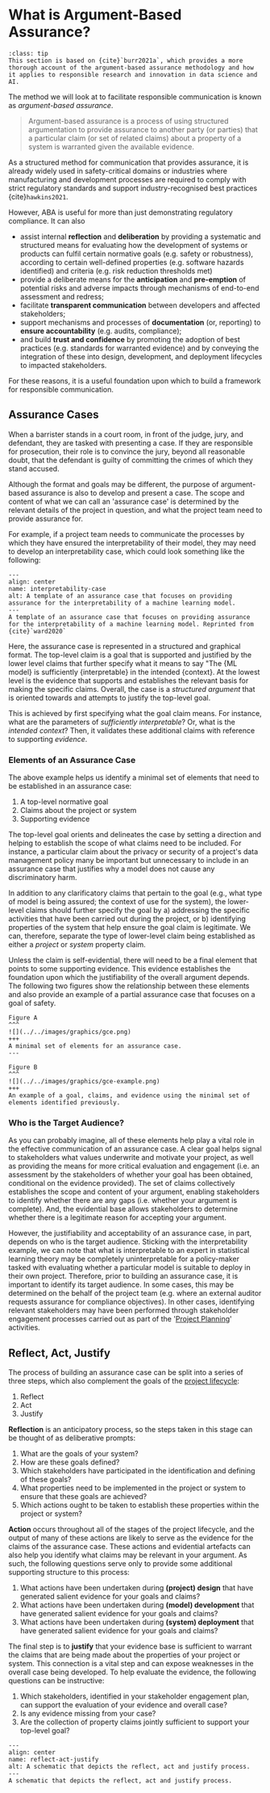 # What is Argument-Based Assurance?

```{admonition} Note
:class: tip
This section is based on {cite}`burr2021a`, which provides a more thorough account of the argument-based assurance methodology and how it applies to responsible research and innovation in data science and AI.
```

The method we will look at to facilitate responsible communication is known as *argument-based assurance*.

> Argument-based assurance is a process of using structured argumentation to provide assurance to another party (or parties) that a particular claim (or set of related claims) about a property of a system is warranted given the available evidence.

As a structured method for communication that provides assurance, it is already widely used in safety-critical domains or industries where manufacturing and development processes are required to comply with strict regulatory standards and support industry-recognised best practices {cite}`hawkins2021`.

However, ABA is useful for more than just demonstrating regulatory compliance.
It can also

- assist internal **reflection** and **deliberation** by providing a systematic and structured means for evaluating how the development of systems or products can fulfil certain normative goals (e.g. safety or robustness), according to certain well-defined properties (e.g. software hazards identified) and criteria (e.g. risk reduction thresholds met)
- provide a deliberate means for the **anticipation** and **pre-emption** of potential risks and adverse impacts through mechanisms of end-to-end assessment and redress;
- facilitate **transparent communication** between developers and affected stakeholders;
- support mechanisms and processes of **documentation** (or, reporting) to **ensure accountability** (e.g. audits, compliance);
- and build **trust and confidence** by promoting the adoption of best practices (e.g. standards for warranted evidence) and by conveying the integration of these into design, development, and deployment lifecycles to impacted stakeholders.

For these reasons, it is a useful foundation upon which to build a framework for responsible communication.

## Assurance Cases

When a barrister stands in a court room, in front of the judge, jury, and defendant, they are tasked with presenting a case.
If they are responsible for prosecution, their role is to convince the jury, beyond all reasonable doubt, that the defendant is guilty of committing the crimes of which they stand accused.

Although the format and goals may be different, the purpose of argument-based assurance is also to develop and present a case.
The scope and content of what we can call an 'assurance case' is determined by the relevant details of the project in question, and what the project team need to provide assurance for.

For example, if a project team needs to communicate the processes by which they have ensured the interpretability of their model, they may need to develop an interpretability case, which could look something like the following:

```{figure} /images/graphics/interpretability-case.png
---
align: center
name: interpretability-case
alt: A template of an assurance case that focuses on providing assurance for the interpretability of a machine learning model.
---
A template of an assurance case that focuses on providing assurance for the interpretability of a machine learning model. Reprinted from {cite}`ward2020`
```

Here, the assurance case is represented in a structured and graphical format.
The top-level claim is a goal that is supported and justified by the lower level claims that further specify what it means to say "The {ML model} is sufficiently {interpretable} in the intended {context}.
At the lowest level is the evidence that supports and establishes the relevant basis for making the specific claims.
Overall, the case is a *structured argument* that is oriented towards and attempts to justify the top-level goal.

This is achieved by first specifying what the goal claim means.
For instance, what are the parameters of *sufficiently interpretable*?
Or, what is the *intended context*?
Then, it validates these additional claims with reference to supporting *evidence*.

### Elements of an Assurance Case

The above example helps us identify a minimal set of elements that need to be established in an assurance case:

1. A top-level normative goal
2. Claims about the project or system
3. Supporting evidence

The top-level goal orients and delineates the case by setting a direction and helping to establish the scope of what claims need to be included.
For instance, a particular claim about the privacy or security of a project's data management policy many be important but unnecessary to include in an assurance case that justifies why a model does not cause any discriminatory harm.

In addition to any clarificatory claims that pertain to the goal (e.g., what type of model is being assured; the context of use for the system), the lower-level claims should further specify the goal by a) addressing the specific activities that have been carried out during the project, or b) identifying properties of the system that help ensure the goal claim is legitimate.
We can, therefore, separate the type of lower-level claim being established as either a *project* or *system* property claim.

Unless the claim is self-evidential, there will need to be a final element that points to some supporting evidence.
This evidence establishes the foundation upon which the justifiability of the overall argument depends.
The following two figures show the relationship between these elements and also provide an example of a partial assurance case that focuses on a goal of safety.

````{panels}
Figure A
^^^
![](../../images/graphics/gce.png)
+++
A minimal set of elements for an assurance case.
---

Figure B
^^^
![](../../images/graphics/gce-example.png)
+++
An example of a goal, claims, and evidence using the minimal set of elements identified previously.
````

### Who is the Target Audience?

As you can probably imagine, all of these elements help play a vital role in the effective communication of an assurance case.
A clear goal helps signal to stakeholders what values underwrite and motivate your project, as well as providing the means for more critical evaluation and engagement (i.e. an assessment by the stakeholders of whether your goal has been obtained, conditional on the evidence provided).
The set of claims collectively establishes the scope and content of your argument, enabling stakeholders to identify whether there are any gaps (i.e. whether your argument is complete).
And, the evidential base allows stakeholders to determine whether there is a legitimate reason for accepting your argument.

However, the justifiability and acceptability of an assurance case, in part, depends on who is the target audience.
Sticking with the interpretability example, we can note that what is interpretable to an expert in statistical learning theory may be completely uninterpretable for a policy-maker tasked with evaluating whether a particular model is suitable to deploy in their own project.
Therefore, prior to building an assurance case, it is important to identify its target audience.
In some cases, this may be determined on the behalf of the project team (e.g. where an external auditor requests assurance for compliance objectives).
In other cases, identifying relevant stakeholders may have been performed through stakeholder engagement processes carried out as part of the '[Project Planning](../chapter4/project_design/planning.md)' activities.

## Reflect, Act, Justify

The process of building an assurance case can be split into a series of three steps, which also complement the goals of the [project lifecycle](../chapter3/project_lifecycle.md):

1. Reflect
2. Act
3. Justify

**Reflection** is an anticipatory process, so the steps taken in this stage can be thought of as deliberative prompts:

1. What are the goals of your system?
2. How are these goals defined?
3. Which stakeholders have participated in the identification and defining of these goals?
4. What properties need to be implemented in the project or system to ensure that these goals are achieved?
5. Which actions ought to be taken to establish these properties within the project or system?

**Action** occurs throughout all of the stages of the project lifecycle, and the output of many of these actions are likely to serve as the evidence for the claims of the assurance case.
These actions and evidential artefacts can also help you identify what claims may be relevant in your argument.
As such, the following questions serve only to provide some additional supporting structure to this process:

1. What actions have been undertaken during **(project) design** that have generated salient evidence for your goals and claims?
2.	What actions have been undertaken during **(model) development** that have generated salient evidence for your goals and claims?
3.	What actions have been undertaken during **(system) deployment** that have generated salient evidence for your goals and claims?

The final step is to **justify** that your evidence base is sufficient to warrant the claims that are being made about the properties of your project or system. This connection is a vital step and can expose weaknesses in the overall case being developed.
To help evaluate the evidence, the following questions can be instructive:

1. Which stakeholders, identified in your stakeholder engagement plan, can support the evaluation of your evidence and overall case?
2. Is any evidence missing from your case?
3. Are the collection of property claims jointly sufficient to support your top-level goal?

```{figure} /images/graphics/raj.png
---
align: center
name: reflect-act-justify
alt: A schematic that depicts the reflect, act and justify process.
---
A schematic that depicts the reflect, act and justify process.
```
